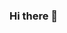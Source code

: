 ### Hi there 👋

<!--
**mkrausAi/mkrausAI** is a ✨ _special_ ✨ repository because its `README.md` (this file) appears on your GitHub profile.

Here are some ideas to get you started:

### - 🔭 I’m currently working on ...
### - 🌱 I’m currently learning ...
### - 👯 I’m looking to collaborate on ...
### - 🤔 I’m looking for help with ...
### - 💬 Ask me about ...
### - 📫 How to reach me: ...
### - 😄 Pronouns: ...
### - ⚡ Fun fact: ...
-->
